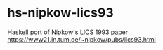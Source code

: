 # hs-nipkow-lics93
Haskell port of Nipkow's LICS 1993 paper
https://www21.in.tum.de/~nipkow/pubs/lics93.html
